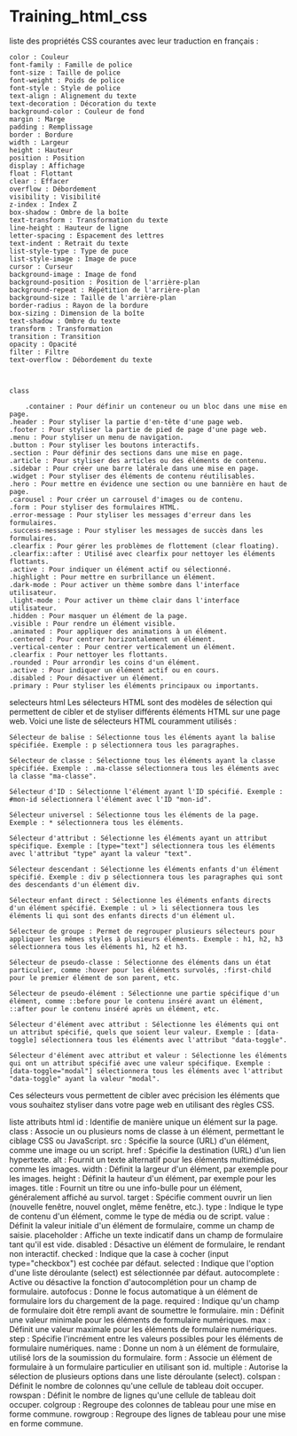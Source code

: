 # Training_html_css

 liste des propriétés CSS courantes avec leur traduction en français :

    color : Couleur
    font-family : Famille de police
    font-size : Taille de police
    font-weight : Poids de police
    font-style : Style de police
    text-align : Alignement du texte
    text-decoration : Décoration du texte
    background-color : Couleur de fond
    margin : Marge
    padding : Remplissage
    border : Bordure
    width : Largeur
    height : Hauteur
    position : Position
    display : Affichage
    float : Flottant
    clear : Effacer
    overflow : Débordement
    visibility : Visibilité
    z-index : Index Z
    box-shadow : Ombre de la boîte
    text-transform : Transformation du texte
    line-height : Hauteur de ligne
    letter-spacing : Espacement des lettres
    text-indent : Retrait du texte
    list-style-type : Type de puce
    list-style-image : Image de puce
    cursor : Curseur
    background-image : Image de fond
    background-position : Position de l'arrière-plan
    background-repeat : Répétition de l'arrière-plan
    background-size : Taille de l'arrière-plan
    border-radius : Rayon de la bordure
    box-sizing : Dimension de la boîte
    text-shadow : Ombre du texte
    transform : Transformation
    transition : Transition
    opacity : Opacité
    filter : Filtre
    text-overflow : Débordement du texte



    class

        .container : Pour définir un conteneur ou un bloc dans une mise en page.
    .header : Pour styliser la partie d'en-tête d'une page web.
    .footer : Pour styliser la partie de pied de page d'une page web.
    .menu : Pour styliser un menu de navigation.
    .button : Pour styliser les boutons interactifs.
    .section : Pour définir des sections dans une mise en page.
    .article : Pour styliser des articles ou des éléments de contenu.
    .sidebar : Pour créer une barre latérale dans une mise en page.
    .widget : Pour styliser des éléments de contenu réutilisables.
    .hero : Pour mettre en évidence une section ou une bannière en haut de page.
    .carousel : Pour créer un carrousel d'images ou de contenu.
    .form : Pour styliser des formulaires HTML.
    .error-message : Pour styliser les messages d'erreur dans les formulaires.
    .success-message : Pour styliser les messages de succès dans les formulaires.
    .clearfix : Pour gérer les problèmes de flottement (clear floating).
    .clearfix::after : Utilisé avec clearfix pour nettoyer les éléments flottants.
    .active : Pour indiquer un élément actif ou sélectionné.
    .highlight : Pour mettre en surbrillance un élément.
    .dark-mode : Pour activer un thème sombre dans l'interface utilisateur.
    .light-mode : Pour activer un thème clair dans l'interface utilisateur.
    .hidden : Pour masquer un élément de la page.
    .visible : Pour rendre un élément visible.
    .animated : Pour appliquer des animations à un élément.
    .centered : Pour centrer horizontalement un élément.
    .vertical-center : Pour centrer verticalement un élément.
    .clearfix : Pour nettoyer les flottants.
    .rounded : Pour arrondir les coins d'un élément.
    .active : Pour indiquer un élément actif ou en cours.
    .disabled : Pour désactiver un élément.
    .primary : Pour styliser les éléments principaux ou importants.


selecteurs html
Les sélecteurs HTML sont des modèles de sélection qui permettent de cibler et de styliser différents éléments HTML sur une page web. Voici une liste de sélecteurs HTML couramment utilisés :

    Sélecteur de balise : Sélectionne tous les éléments ayant la balise spécifiée. Exemple : p sélectionnera tous les paragraphes.

    Sélecteur de classe : Sélectionne tous les éléments ayant la classe spécifiée. Exemple : .ma-classe sélectionnera tous les éléments avec la classe "ma-classe".

    Sélecteur d'ID : Sélectionne l'élément ayant l'ID spécifié. Exemple : #mon-id sélectionnera l'élément avec l'ID "mon-id".

    Sélecteur universel : Sélectionne tous les éléments de la page. Exemple : * sélectionnera tous les éléments.

    Sélecteur d'attribut : Sélectionne les éléments ayant un attribut spécifique. Exemple : [type="text"] sélectionnera tous les éléments avec l'attribut "type" ayant la valeur "text".

    Sélecteur descendant : Sélectionne les éléments enfants d'un élément spécifié. Exemple : div p sélectionnera tous les paragraphes qui sont des descendants d'un élément div.

    Sélecteur enfant direct : Sélectionne les éléments enfants directs d'un élément spécifié. Exemple : ul > li sélectionnera tous les éléments li qui sont des enfants directs d'un élément ul.

    Sélecteur de groupe : Permet de regrouper plusieurs sélecteurs pour appliquer les mêmes styles à plusieurs éléments. Exemple : h1, h2, h3 sélectionnera tous les éléments h1, h2 et h3.

    Sélecteur de pseudo-classe : Sélectionne des éléments dans un état particulier, comme :hover pour les éléments survolés, :first-child pour le premier élément de son parent, etc.

    Sélecteur de pseudo-élément : Sélectionne une partie spécifique d'un élément, comme ::before pour le contenu inséré avant un élément, ::after pour le contenu inséré après un élément, etc.

    Sélecteur d'élément avec attribut : Sélectionne les éléments qui ont un attribut spécifié, quels que soient leur valeur. Exemple : [data-toggle] sélectionnera tous les éléments avec l'attribut "data-toggle".

    Sélecteur d'élément avec attribut et valeur : Sélectionne les éléments qui ont un attribut spécifié avec une valeur spécifique. Exemple : [data-toggle="modal"] sélectionnera tous les éléments avec l'attribut "data-toggle" ayant la valeur "modal".

Ces sélecteurs vous permettent de cibler avec précision les éléments que vous souhaitez styliser dans votre page web en utilisant des règles CSS.






liste attributs html id : Identifie de manière unique un élément sur la page. class : Associe un ou plusieurs noms de classe à un élément, permettant le ciblage CSS ou JavaScript. src : Spécifie la source (URL) d'un élément, comme une image ou un script. href : Spécifie la destination (URL) d'un lien hypertexte. alt : Fournit un texte alternatif pour les éléments multimédias, comme les images. width : Définit la largeur d'un élément, par exemple pour les images. height : Définit la hauteur d'un élément, par exemple pour les images. title : Fournit un titre ou une info-bulle pour un élément, généralement affiché au survol. target : Spécifie comment ouvrir un lien (nouvelle fenêtre, nouvel onglet, même fenêtre, etc.). type : Indique le type de contenu d'un élément, comme le type de média ou de script. value : Définit la valeur initiale d'un élément de formulaire, comme un champ de saisie. placeholder : Affiche un texte indicatif dans un champ de formulaire tant qu'il est vide. disabled : Désactive un élément de formulaire, le rendant non interactif. checked : Indique que la case à cocher (input type="checkbox") est cochée par défaut. selected : Indique que l'option d'une liste déroulante (select) est sélectionnée par défaut. autocomplete : Active ou désactive la fonction d'autocomplétion pour un champ de formulaire. autofocus : Donne le focus automatique à un élément de formulaire lors du chargement de la page. required : Indique qu'un champ de formulaire doit être rempli avant de soumettre le formulaire. min : Définit une valeur minimale pour les éléments de formulaire numériques. max : Définit une valeur maximale pour les éléments de formulaire numériques. step : Spécifie l'incrément entre les valeurs possibles pour les éléments de formulaire numériques. name : Donne un nom à un élément de formulaire, utilisé lors de la soumission du formulaire. form : Associe un élément de formulaire à un formulaire particulier en utilisant son id. multiple : Autorise la sélection de plusieurs options dans une liste déroulante (select). colspan : Définit le nombre de colonnes qu'une cellule de tableau doit occuper. rowspan : Définit le nombre de lignes qu'une cellule de tableau doit occuper. colgroup : Regroupe des colonnes de tableau pour une mise en forme commune. rowgroup : Regroupe des lignes de tableau pour une mise en forme commune.
